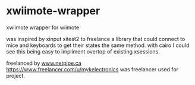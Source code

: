 # xwiimote-wrapper
xwiimote wrapper for wiimote

was inspired by xinput xitest2 to freelance a library that could connect to mice and keyboards to get their states the same method. with cairo I could see this being easy to impliment overtop of existing xsessions.

freelanced by www.netpipe.ca
https://www.freelancer.com/u/mykelectronics was freelancer used for project.
